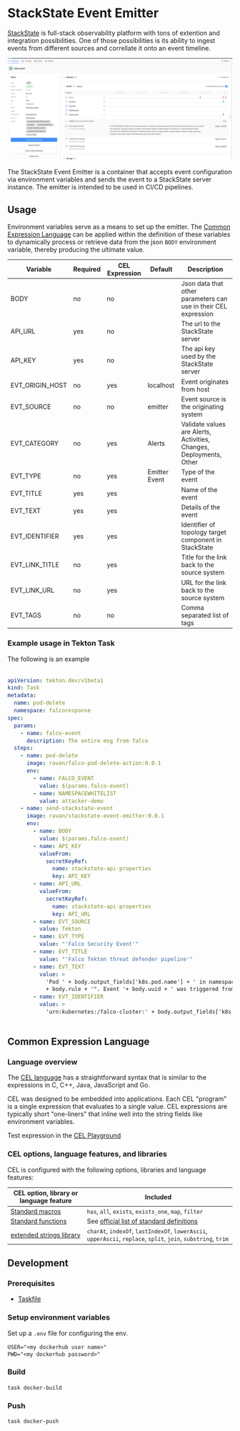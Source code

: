 # StackState Event Emitter

[StackState](https://stackstate.com) is full-stack observability platform with tons of extention and integration possibilities.
One of those possibilities is its ability to ingest events from different sources and correllate it onto an event timeline.

![eventstimeline](./docs/img/stackstate_events.png)

The StackState Event Emitter is a container that accepts event configuration via environment variables and sends
the event to a StackState server instance.  The emitter is intended to be used in CI/CD pipelines.

## Usage

Environment variables serve as a means to set up the emitter. The [Common Expression Language](#common-expression-language) 
can be applied within the definition of these variables to dynamically process or retrieve data from the json `BODY` 
environment variable, thereby producing the ultimate value.

| Variable        | Required | CEL Expression | Default       | Description                                                         |
|-----------------|----------|----------------|---------------|---------------------------------------------------------------------|
| BODY            | no       | no             |               | Json data that other parameters can use in their CEL expression     |
| API_URL         | yes      | no             |               | The url to the StackState server                                    |
| API_KEY         | yes      | no             |               | The api key used by the StackState server                           |
| EVT_ORIGIN_HOST | no       | yes            | localhost     | Event originates from host                                          |
| EVT_SOURCE      | no       | no             | emitter       | Event source is the originating system                              |
| EVT_CATEGORY    | no       | yes            | Alerts        | Validate values are Alerts, Activities, Changes, Deployments, Other |
| EVT_TYPE        | no       | yes            | Emitter Event | Type of the event                                                   |
| EVT_TITLE       | yes      | yes            |               | Name of the event                                                   |
| EVT_TEXT        | yes      | yes            |               | Details of the event                                                |
| EVT_IDENTIFIER  | yes      | yes            |               | Identifier of topology target component in StackState               |
| EVT_LINK_TITLE  | no       | yes            |               | Title for the link back to the source system                        |
| EVT_LINK_URL    | no       | yes            |               | URL for the link back to the source system                          |
| EVT_TAGS        | no       | no             |               | Comma separated list of tags                                        |

### Example usage in Tekton Task

The following is an example 
```yaml

apiVersion: tekton.dev/v1beta1
kind: Task
metadata:
  name: pod-delete
  namespace: falcoresponse
spec:
  params:
    - name: falco-event
      description: The entire msg from falco
  steps:
    - name: pod-delete
      image: ravan/falco-pod-delete-action:0.0.1
      env:
        - name: FALCO_EVENT
          value: $(params.falco-event)
        - name: NAMESPACEWHITELIST
          value: attacker-demo
    - name: send-stackstate-event
      image: ravan/stackstate-event-emitter:0.0.1
      env:
        - name: BODY
          value: $(params.falco-event)
        - name: API_KEY
          valueFrom:
            secretKeyRef:
              name: stackstate-api-properties
              key: API_KEY
        - name: API_URL
          valueFrom:
            secretKeyRef:
              name: stackstate-api-properties
              key: API_URL
        - name: EVT_SOURCE
          value: Tekton
        - name: EVT_TYPE
          value: "'Falco Security Event'"
        - name: EVT_TITLE
          value: "'Falco Tekton threat defender pipeline'"
        - name: EVT_TEXT
          value: >
            'Pod ' + body.output_fields['k8s.pod.name'] + ' in namespace ' + body.output_fields['k8s.ns.name'] + 'was deleted in response to Falco rule "' 
            + body.rule + '". Event '+ body.uuid + ' was triggered from container ' + body.output_fields['container.name']
        - name: EVT_IDENTIFIER
          value: >
            'urn:kubernetes:/falco-cluster:' + body.output_fields['k8s.ns.name'] + ':pod/' + body.output_fields['k8s.pod.name']
       

```


## Common Expression Language
### Language overview

The [CEL
language](https://github.com/google/cel-spec/blob/master/doc/langdef.md) has a
straightforward syntax that is similar to the expressions in C, C++, Java,
JavaScript and Go.

CEL was designed to be embedded into applications. Each CEL "program" is a
single expression that evaluates to a single value. CEL expressions are
typically short "one-liners" that inline well into the string fields like environment variables.

Test expression in the [CEL Playground](https://playcel.undistro.io/)


### CEL options, language features, and libraries

CEL is configured with the following options, libraries and language features:

| CEL option, library or language feature                                                                     | Included                                                                                                                                  |
|-------------------------------------------------------------------------------------------------------------|-------------------------------------------------------------------------------------------------------------------------------------------|
| [Standard macros](https://github.com/google/cel-spec/blob/v0.7.0/doc/langdef.md#macros)                     | `has`, `all`, `exists`, `exists_one`, `map`, `filter`                                                                                     |
| [Standard functions](https://github.com/google/cel-spec/blob/master/doc/langdef.md#list-of-standard-definitions) | See [official list of standard definitions](https://github.com/google/cel-spec/blob/master/doc/langdef.md#list-of-standard-definitions)   |
| [extended strings library](https://pkg.go.dev/github.com/google/cel-go/ext#Strings)                         | `charAt`, `indexOf`, `lastIndexOf`, `lowerAscii`, `upperAscii`, `replace`, `split`, `join`, `substring`, `trim`                           |


## Development

### Prerequisites

- [Taskfile](https://taskfile.dev/installation/)


### Setup environment variables

Set up a `.env` file for configuring the env.

```
USER="<my dockerhub user name>"
PWD="<my dockerhub password>"
```
### Build

```shell
task docker-build
```

### Push

```shell
task docker-push
```

